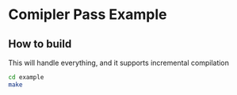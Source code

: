# Comipler Pass Example


## How to build

This will handle everything, and it supports incremental compilation
```bash
cd example
make
```


